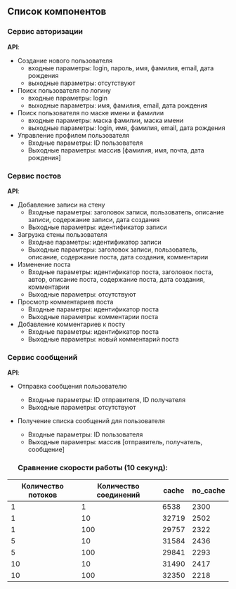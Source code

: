 ## Список компонентов

### Сервис авторизации
**API**:
-	Создание нового пользователя
      - входные параметры: login, пароль, имя, фамилия, email, дата рождения
      - выходные параметры: отсутствуют
-	Поиск пользователя по логину
     - входные параметры:  login
     - выходные параметры: имя, фамилия, email, дата рождения
-	Поиск пользователя по маске имени и фамилии
     - входные параметры: маска фамилии, маска имени
     - выходные параметры: login, имя, фамилия, email, дата рождения
-   Управление профилем пользователя
    - Входные параметры: ID пользователя
    - Выходные параметры: массив [фамилия, имя, почта, дата рождения]

### Сервис постов
**API**:
- Добавление записи на стену
  - Входные параметры: заголовок записи, пользователь, описание записи, содержание записи, дата создания
  - Выходные параметры: идентификатор записи
- Загрузка стены пользователя
  - Входнае параметры: идентификатор записи
  - Выходные парамтеры: заголовок записи, пользователь, описание, содержание поста, дата создания, комментарии
- Изменение поста
  - Входные параметры: идентификатор поста, заголовок поста, автор, описание поста, содержание поста, дата создания, комментарии
  - Выходные параметры: отсутствуют
- Просмотр комментариев поста
  - Входные параметры: идентификатор поста
  - Выходные параметры: комментарии поста
- Добавление комментариев к посту
  - Входные параметры: идентификатор поста
  - Выходные параметры: новый комментарий поста

### Сервис сообщений
**API**:
- Отправка сообщения пользователю
  - Входные параметры: ID отправителя, ID получателя
  - Выходные параметры: отсутствуют

- Получение списка сообщений для пользователя
  - Входные параметры: ID пользователя
  - Выходные параметры: массив [отправитель, получатель, сообщение]
  

  ### Сравнение скорости работы (10 секунд): 

| Количество потоков | Количество соединений | cache | no_cache |
|-------------------|-----------------------|-------|----------|
| 1                 | 1                     | 6538  | 2300     |
| 1                 | 10                    | 32719 | 2502     |
| 1                 | 100                   | 29757 | 2322     |
| 5                 | 10                    | 31584 | 2436     |
| 5                 | 100                   | 29841 | 2293     |
| 10                | 10                    | 31490 | 2417     |
| 10                | 100                   | 32350 | 2218     |
